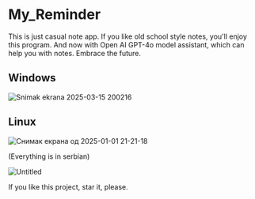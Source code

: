 # My_Reminder
This is just casual note app. If you like old school style notes, you'll enjoy this program. And now with Open AI GPT-4o model assistant, which can help you with notes. Embrace the future.

## Windows

![Snimak ekrana 2025-03-15 200216](https://github.com/user-attachments/assets/0b59d5c7-7a25-48fd-9925-c058d924cb21)

## Linux

![Снимак екрана од 2025-01-01 21-21-18](https://github.com/user-attachments/assets/48f8d238-0997-46bd-b5f6-062687fb3c1c)

(Everything is in serbian)

![Untitled](https://github.com/Anonymous6598/My_Reminder/assets/121385046/943577a6-f6c7-407e-ac89-2113d345c9e3)

If you like this project, star it, please.
